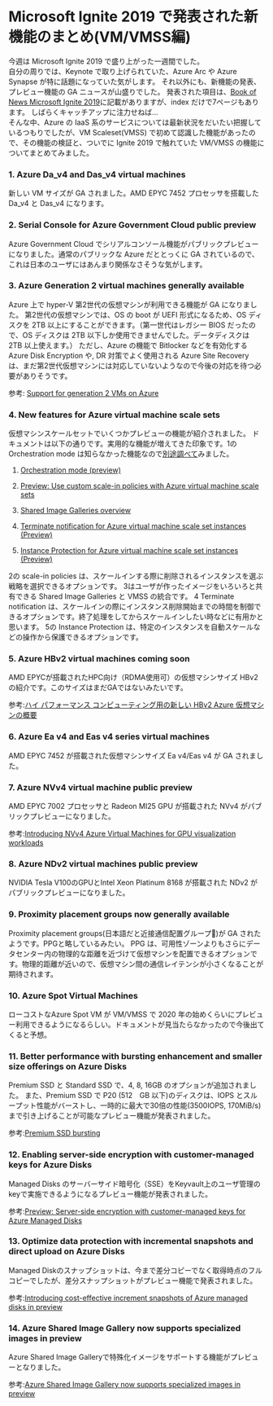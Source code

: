 # Microsoft Ignite 2019 で発表された新機能のまとめ(VM/VMSS編)


今週は Microsoft Ignite 2019 で盛り上がった一週間でした。  
自分の周りでは、Keynote で取り上げられていた、Azure Arc や Azure Synapse が特に話題になっていた気がします。
それ以外にも、新機能の発表、プレビュー機能の GA ニュースが山盛りでした。
発表された項目は、[Book of News Microsoft Ignite 2019](https://news.microsoft.com/wp-content/uploads/prod/sites/563/2019/11/Ignite-2019-Book-of-News.pdf)に記載がありますが、index だけで7ページもあります。
しばらくキャッチアップに注力せねば...  
そんな中、Azure の IaaS 系のサービスについては最新状況をだいたい把握しているつもりでしたが、VM Scaleset(VMSS) で初めて認識した機能があったので、その機能の検証と、ついでに Ignite 2019 で触れていた VM/VMSS の機能についてまとめてみました。

### 1. Azure Da_v4 and Das_v4 virtual machines 
新しい VM サイズが GA されました。AMD EPYC 7452 プロセッサを搭載した Da_v4 と Das_v4 になります。

### 2. Serial Console for Azure Government Cloud public preview
Azure Government Cloud でシリアルコンソール機能がパブリックプレビューになりました。通常のパブリックな Azure だととっくに GA されているので、これは日本のユーザにはあんまり関係なさそうな気がします。

### 3. Azure Generation 2 virtual machines generally available
Azure 上で hyper-V 第2世代の仮想マシンが利用できる機能が GA になりました。
第2世代の仮想マシンでは、OS の boot が UEFI 形式になるため、OS ディスクを 2TB 以上にすることができます。（第一世代はレガシー BIOS だったので、OS ディスクは 2TB 以下しか使用できませんでした。データディスクは 2TB 以上使えます。）
ただし、Azure の機能で Bitlocker などを有効化する Azure Disk Encryption や, DR 対策でよく使用される Azure Site Recovery は、まだ第2世代仮想マシンには対応していないようなので今後の対応を待つ必要がありそうです。

参考:
[Support for generation 2 VMs on Azure](https://docs.microsoft.com/en-us/azure/virtual-machines/windows/generation-2)

### 4. New features for Azure virtual machine scale sets
仮想マシンスケールセットでいくつかプレビューの機能が紹介されました。
ドキュメントは以下の通りです。実用的な機能が増えてきた印象です。1の Orchestration mode は知らなかった機能なので[別途調べて](../../../..//2019/11/06/20191106_vmss_orchestrationmode/)みました。

1. [Orchestration mode (preview)](https://docs.microsoft.com/en-us/azure/virtual-machine-scale-sets/orchestration-modes)

2. [Preview: Use custom scale-in policies with Azure virtual machine scale sets](https://docs.microsoft.com/en-us/azure/virtual-machine-scale-sets/virtual-machine-scale-sets-scale-in-policy)

3. [Shared Image Galleries overview](https://docs.microsoft.com/en-us/azure/virtual-machine-scale-sets/shared-image-galleries)

4. [Terminate notification for Azure virtual machine scale set instances (Preview)](https://docs.microsoft.com/en-us/azure/virtual-machine-scale-sets/virtual-machine-scale-sets-terminate-notification)

5. [Instance Protection for Azure virtual machine scale set instances (Preview)](https://docs.microsoft.com/en-us/azure/virtual-machine-scale-sets/virtual-machine-scale-sets-instance-protection)

2の scale-in policies は、スケールインする際に削除されるインスタンスを選ぶ戦略を選択できるオプションです。
3はユーザが作ったイメージをいろいろと共有できる Shared Image Galleries と VMSS の統合です。
4 Terminate notification は、スケールインの際にインスタンス削除開始までの時間を制御できるオプションです。終了処理をしてからスケールインしたい時などに有用かと思います。
5の Instance Protection は、特定のインスタンスを自動スケールなどの操作から保護できるオプションです。  

### 5. Azure HBv2 virtual machines coming soon
AMD EPYCが搭載されたHPC向け（RDMA使用可）の仮想マシンサイズ HBv2 の紹介です。このサイズはまだGAではないみたいです。

参考:[ハイ パフォーマンス コンピューティング用の新しい HBv2 Azure 仮想マシンの概要](https://azure.microsoft.com/ja-jp/blog/introducing-the-new-hbv2-azure-virtual-machines-for-high-performance-computing/)

###  6. Azure Ea v4 and Eas v4 series virtual machines
AMD EPYC 7452 が搭載された仮想マシンサイズ Ea v4/Eas v4 が GA されました。

###  7. Azure NVv4 virtual machine public preview
AMD EPYC 7002 プロセッサと Radeon MI25 GPU が搭載された NVv4 がパブリックプレビューになりました。

参考:[Introducing NVv4 Azure Virtual Machines for GPU visualization workloads](https://azure.microsoft.com/en-us/blog/introducing-nvv4-azure-virtual-machines-for-gpu-visualization-workloads/)

### 8. Azure NDv2 virtual machines public preview
NVIDIA Tesla V100のGPUとIntel Xeon Platinum 8168 が搭載された NDv2 がパブリックプレビューになりました。

### 9. Proximity placement groups now generally available
Proximity placement groups(日本語だと近接通信配置グループ)が GA されたようです。PPGと略しているみたい。
PPG は、可用性ゾーンよりもさらにデータセンター内の物理的な距離を近づけて仮想マシンを配置できるオプションです。物理的距離が近いので、仮想マシン間の通信レイテンシが小さくなることが期待されます。

### 10. Azure Spot Virtual Machines
ローコストなAzure Spot VM が VM/VMSS で 2020 年の始めくらいにプレビュー利用できるようになるらしい。ドキュメントが見当たらなかったので今後出てくると予想。

### 11. Better performance with bursting enhancement and smaller size offerings on Azure Disks
Premium SSD と Standard SSD で、4, 8, 16GB のオプションが追加されました。
また、Premium SSD で P20 (512　GB 以下)のディスクは、IOPS とスループット性能がバーストし、一時的に最大で30倍の性能(3500IOPS, 170MiB/s)まで引き上げることが可能なプレビュー機能が発表されました。

参考:[Premium SSD bursting](https://docs.microsoft.com/en-us/azure/virtual-machines/linux/disk-bursting)

### 12. Enabling server-side encryption with customer-managed keys for Azure Disks
Managed Disks のサーバーサイド暗号化（SSE）をKeyvault上のユーザ管理のkeyで実施できるようになるプレビュー機能が発表されました。

参考:[Preview: Server-side encryption with customer-managed keys for Azure Managed Disks](https://azure.microsoft.com/ja-jp/blog/preview-server-side-encryption-with-customer-managed-keys-for-azure-managed-disks/)


### 13. Optimize data protection with incremental snapshots and direct upload on Azure Disks
Managed Diskのスナップショットは、今まで差分コピーでなく取得時点のフルコピーでしたが、差分スナップショットがプレビュー機能で発表されました。

参考:[Introducing cost-effective increment snapshots of Azure managed disks in preview](https://azure.microsoft.com/en-us/blog/introducing-cost-effective-increment-snapshots-of-azure-managed-disks-in-preview/)

### 14. Azure Shared Image Gallery now supports specialized images in preview
Azure Shared Image Galleryで特殊化イメージをサポートする機能がプレビューとなりました。

参考:[Azure Shared Image Gallery now supports specialized images in preview](https://azure.microsoft.com/ja-jp/updates/shared-image-gallery-specialized-preview/)